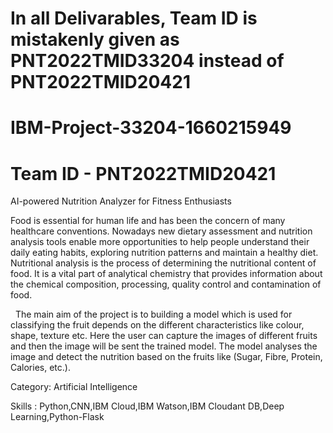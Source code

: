 # In all Delivarables, Team ID is mistakenly given as PNT2022TMID33204 instead of PNT2022TMID20421

# IBM-Project-33204-1660215949

# Team ID - PNT2022TMID20421

AI-powered Nutrition Analyzer for Fitness Enthusiasts

Food is essential for human life and has been the concern of many healthcare conventions. Nowadays new dietary assessment and nutrition analysis tools enable more opportunities to help people understand their daily eating habits, exploring nutrition patterns and maintain a healthy diet. Nutritional analysis is the process of determining the nutritional content of food. It is a vital part of analytical chemistry that provides information about the chemical composition, processing, quality control and contamination of food.

 
The main aim of the project is to building a model which is used for classifying the fruit depends on the different characteristics like colour, shape, texture etc. Here the user can capture the images of different fruits and then the image will be sent the trained model. The model analyses the image and detect the nutrition based on the fruits like (Sugar, Fibre, Protein, Calories, etc.).


Category: Artificial Intelligence

Skills :
Python,CNN,IBM Cloud,IBM Watson,IBM Cloudant DB,Deep Learning,Python-Flask

